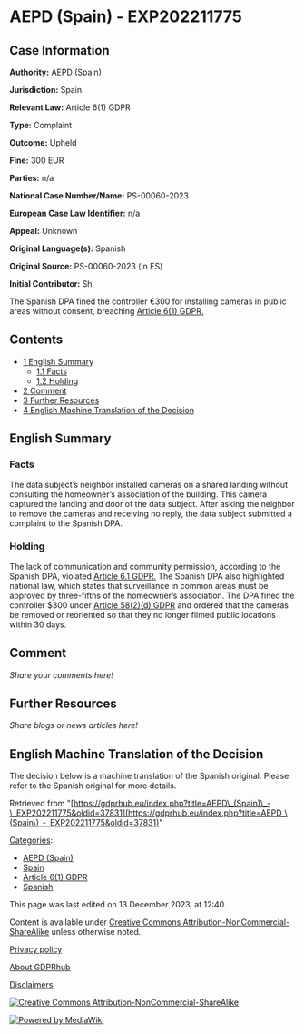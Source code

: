# AEPD (Spain) - EXP202211775

## Case Information

**Authority:** AEPD (Spain)

**Jurisdiction:** Spain

**Relevant Law:** Article 6(1) GDPR

**Type:** Complaint

**Outcome:** Upheld

**Fine:** 300 EUR

**Parties:** n/a

**National Case Number/Name:** PS-00060-2023

**European Case Law Identifier:** n/a

**Appeal:** Unknown

**Original Language(s):** Spanish

**Original Source:** PS-00060-2023 (in ES)

**Initial Contributor:** Sh

The Spanish DPA fined the controller €300 for installing cameras in public areas without consent, breaching [Article 6(1) GDPR.](/index.php?title=Article_6_GDPR "Article 6 GDPR")

## Contents

*   [1 English Summary](#English_Summary)
    *   [1.1 Facts](#Facts)
    *   [1.2 Holding](#Holding)
*   [2 Comment](#Comment)
*   [3 Further Resources](#Further_Resources)
*   [4 English Machine Translation of the Decision](#English_Machine_Translation_of_the_Decision)

## English Summary

### Facts

The data subject’s neighbor installed cameras on a shared landing without consulting the homeowner’s association of the building. This camera captured the landing and door of the data subject. After asking the neighbor to remove the cameras and receiving no reply, the data subject submitted a complaint to the Spanish DPA.

### Holding

The lack of communication and community permission, according to the Spanish DPA, violated [Article 6.1 GDPR.](/index.php?title=Article_6_GDPR "Article 6 GDPR") The Spanish DPA also highlighted national law, which states that surveillance in common areas must be approved by three-fifths of the homeowner’s association. The DPA fined the controller $300 under [Article 58(2)(d) GDPR](/index.php?title=Article_58_GDPR "Article 58 GDPR") and ordered that the cameras be removed or reoriented so that they no longer filmed public locations within 30 days.

## Comment

_Share your comments here!_

## Further Resources

_Share blogs or news articles here!_

## English Machine Translation of the Decision

The decision below is a machine translation of the Spanish original. Please refer to the Spanish original for more details.

Retrieved from "[https://gdprhub.eu/index.php?title=AEPD\_(Spain)\_-\_EXP202211775&oldid=37831](https://gdprhub.eu/index.php?title=AEPD_\(Spain\)_-_EXP202211775&oldid=37831)"

[Categories](/index.php?title=Special:Categories "Special:Categories"):

*   [AEPD (Spain)](/index.php?title=Category:AEPD_\(Spain\) "Category:AEPD (Spain)")
*   [Spain](/index.php?title=Category:Spain "Category:Spain")
*   [Article 6(1) GDPR](/index.php?title=Category:Article_6\(1\)_GDPR "Category:Article 6(1) GDPR")
*   [Spanish](/index.php?title=Category:Spanish "Category:Spanish")

This page was last edited on 13 December 2023, at 12:40.

Content is available under [Creative Commons Attribution-NonCommercial-ShareAlike](https://creativecommons.org/licenses/by-nc-sa/4.0/) unless otherwise noted.

[Privacy policy](/index.php?title=GDPRhub:Privacy_policy)

[About GDPRhub](/index.php?title=GDPRhub:About)

[Disclaimers](/index.php?title=GDPRhub:General_disclaimer)

[![Creative Commons Attribution-NonCommercial-ShareAlike](/resources/assets/licenses/cc-by-nc-sa.png)](https://creativecommons.org/licenses/by-nc-sa/4.0/)

[![Powered by MediaWiki](/resources/assets/poweredby_mediawiki_88x31.png)](https://www.mediawiki.org/)